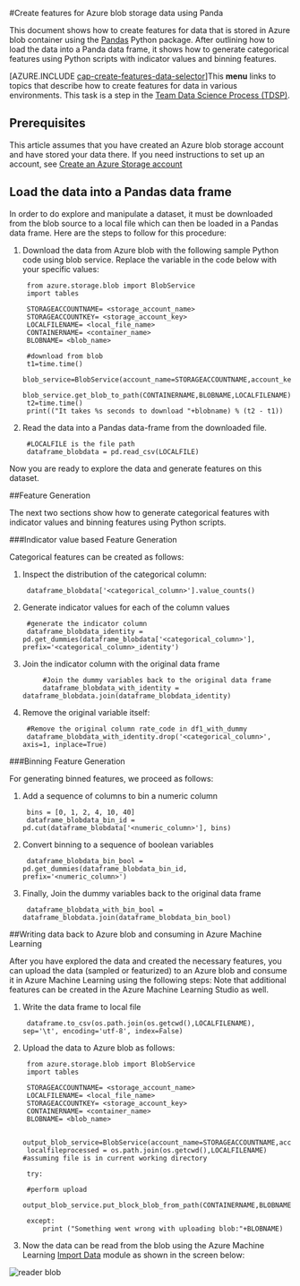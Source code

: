 <properties
    pageTitle="Create features for Azure blob storage data using Panda | Microsoft Azure"
    description="How to create features for data that is stored in Azure blob container with the Panda Python package."
    services="machine-learning,storage"
    documentationCenter=""
    authors="bradsev"
    manager="jhubbard"
    editor="cgronlun" />

<tags
    ms.service="machine-learning"
    ms.workload="data-services"
    ms.tgt_pltfrm="na"
    ms.devlang="na"
    ms.topic="article"
    ms.date="09/19/2016"
    ms.author="bradsev;garye" />

#<a name="create-features-for-azure-blob-storage-data-using-panda"></a>Create features for Azure blob storage data using Panda

This document shows how to create features for data that is stored in Azure blob container using the [Pandas](http://pandas.pydata.org/) Python package. After outlining how to load the data into a Panda data frame, it shows how to generate categorical features using Python scripts with indicator values and binning features.

[AZURE.INCLUDE [cap-create-features-data-selector](../../includes/cap-create-features-selector.md)]This **menu** links to topics that describe how to create features for data in various environments. This task is a step in the [Team Data Science Process (TDSP)](https://azure.microsoft.com/documentation/learning-paths/cortana-analytics-process/).


## <a name="prerequisites"></a>Prerequisites

This article assumes that you have created an Azure blob storage account and have stored your data there. If you need instructions to set up an account, see [Create an Azure Storage account](../storage/storage-create-storage-account.md#create-a-storage-account)


## <a name="load-the-data-into-a-pandas-data-frame"></a>Load the data into a Pandas data frame
In order to do explore and manipulate a dataset, it must be downloaded from the blob source to a local file which can then be loaded in a Pandas data frame. Here are the steps to follow for this procedure:

1. Download the data from Azure blob with the following sample Python code using blob service. Replace the variable in the code below with your specific values:

        from azure.storage.blob import BlobService
        import tables

        STORAGEACCOUNTNAME= <storage_account_name>
        STORAGEACCOUNTKEY= <storage_account_key>
        LOCALFILENAME= <local_file_name>        
        CONTAINERNAME= <container_name>
        BLOBNAME= <blob_name>

        #download from blob
        t1=time.time()
        blob_service=BlobService(account_name=STORAGEACCOUNTNAME,account_key=STORAGEACCOUNTKEY)
        blob_service.get_blob_to_path(CONTAINERNAME,BLOBNAME,LOCALFILENAME)
        t2=time.time()
        print(("It takes %s seconds to download "+blobname) % (t2 - t1))


2. Read the data into a Pandas data-frame from the downloaded file.

        #LOCALFILE is the file path
        dataframe_blobdata = pd.read_csv(LOCALFILE)

Now you are ready to explore the data and generate features on this dataset.

##<a name="blob-featuregen"></a>Feature Generation

The next two sections show how to generate categorical features with indicator values and binning features using Python scripts.

###<a name="blob-countfeature"></a>Indicator value based Feature Generation

Categorical features can be created as follows:

1. Inspect the distribution of the categorical column:

        dataframe_blobdata['<categorical_column>'].value_counts()

2. Generate indicator values for each of the column values

        #generate the indicator column
        dataframe_blobdata_identity = pd.get_dummies(dataframe_blobdata['<categorical_column>'], prefix='<categorical_column>_identity')

3. Join the indicator column with the original data frame

            #Join the dummy variables back to the original data frame
            dataframe_blobdata_with_identity = dataframe_blobdata.join(dataframe_blobdata_identity)

4. Remove the original variable itself:

        #Remove the original column rate_code in df1_with_dummy
        dataframe_blobdata_with_identity.drop('<categorical_column>', axis=1, inplace=True)

###<a name="blob-binningfeature"></a>Binning Feature Generation

For generating binned features, we proceed as follows:

1. Add a sequence of columns to bin a numeric column

        bins = [0, 1, 2, 4, 10, 40]
        dataframe_blobdata_bin_id = pd.cut(dataframe_blobdata['<numeric_column>'], bins)

2. Convert binning to a sequence of boolean variables

        dataframe_blobdata_bin_bool = pd.get_dummies(dataframe_blobdata_bin_id, prefix='<numeric_column>')

3. Finally, Join the dummy variables back to the original data frame

        dataframe_blobdata_with_bin_bool = dataframe_blobdata.join(dataframe_blobdata_bin_bool)

##<a name="sql-featuregen"></a>Writing data back to Azure blob and consuming in Azure Machine Learning

After you have explored the data and created the necessary features, you can upload the data (sampled or featurized) to an Azure blob and consume it in Azure Machine Learning using the following steps: Note that additional features can be created in the Azure Machine Learning Studio as well.
1. Write the data frame to local file

        dataframe.to_csv(os.path.join(os.getcwd(),LOCALFILENAME), sep='\t', encoding='utf-8', index=False)

2. Upload the data to Azure blob as follows:

        from azure.storage.blob import BlobService
        import tables

        STORAGEACCOUNTNAME= <storage_account_name>
        LOCALFILENAME= <local_file_name>
        STORAGEACCOUNTKEY= <storage_account_key>
        CONTAINERNAME= <container_name>
        BLOBNAME= <blob_name>

        output_blob_service=BlobService(account_name=STORAGEACCOUNTNAME,account_key=STORAGEACCOUNTKEY)    
        localfileprocessed = os.path.join(os.getcwd(),LOCALFILENAME) #assuming file is in current working directory

        try:

        #perform upload
        output_blob_service.put_block_blob_from_path(CONTAINERNAME,BLOBNAME,localfileprocessed)

        except:         
            print ("Something went wrong with uploading blob:"+BLOBNAME)

3. Now the data can be read from the blob using the Azure Machine Learning [Import Data](https://msdn.microsoft.com/library/azure/4e1b0fe6-aded-4b3f-a36f-39b8862b9004/) module as shown in the screen below:

![reader blob](./media/machine-learning-data-science-process-data-blob/reader_blob.png)
